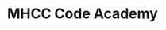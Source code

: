 ---
title: MHCC Code Academy
home: true
heroText: Code Academy 2018
heroImage: /images/mhcc-logo.jpg
description: An introduction to  web development
actionText: Current Agenda →
actionLink: /current.html
# features:
# - title: Simplicity First
#   details: Minimal setup with markdown-centered project structure helps you focus on writing.
# - title: Vue-Powered
#   details: Enjoy the dev experience of Vue + webpack, use Vue components in markdown, and develop custom themes with Vue.
# - title: Performant
#   details: VuePress generates pre-rendered static HTML for each page, and runs as an SPA once a page is loaded.
---